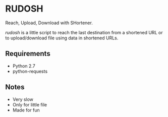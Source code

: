 # RUDOSH
Reach, Upload, Download with SHortener.

*rudosh* is a little script to reach the last destination from a shortened URL or to upload/download file using data in shortened URLs.

## Requirements

 * Python 2.7
 * python-requests

## Notes

  * Very slow
  * Only for little file
  * Made for fun
